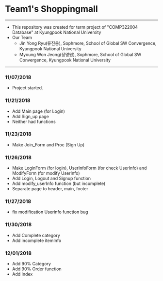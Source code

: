 # **Team1**'s Shoppingmall

----------------

* This repository was created for  term project of "COMP322004 Database" at Kyungpook National University
* Our Team
  * Jin Yong Ryu(류진용), Sophmore, School of Global SW Convergence, Kyungpook National University
  * Myoung Won Jeong(정명원), Sophmore, School of Global SW Convergence, Kyungpook National University

-------

### 11/07/2018

- Project started.

### 11/21/2018

- Add Main page (for Login)
- Add Sign_up page
- Neither had functions


### 11/23/2018

- Make Join_Form and Proc (Sign Up)

### 11/26/2018

- Make LoginForm (for login), UserInfoForm (for check UserInfo) and ModifyForm (for modify UserInfo)
- Add Login, Logout and Signup function
- Add modify_userInfo function (but incomplete)
- Separate page to header, main, footer

### 11/27/2018

- fix modification Userinfo function bug

### 11/30/2018

- Add Complete category
- Add incomplete itemInfo

### 12/01/2018

- Add 90% Category
- Add 90% Order function
- Add Index
